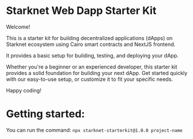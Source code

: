 # Starknet Web Dapp Starter Kit

Welcome! 

This is a starter kit for building decentralized applications (dApps) on Starknet ecosystem using Cairo smart contracts and NextJS frontend. 

It provides a basic setup for building, testing, and deploying your dApp.

Whether you're a beginner or an experienced developer, this starter kit provides a solid foundation for building your next dApp. Get started quickly with our easy-to-use setup, or customize it to fit your specific needs.

Happy coding!

# Getting started: 

You can run the command: 
```npx starknet-starterkit@1.0.0 project-name```

